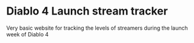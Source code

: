 # Diablo 4 Launch stream tracker

Very basic website for tracking the levels of streamers during the launch week of Diablo 4
